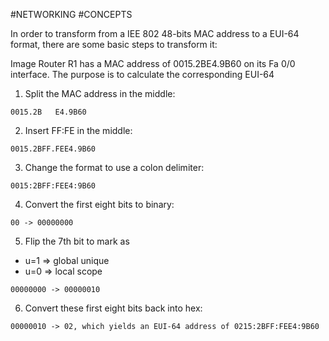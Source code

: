#NETWORKING #CONCEPTS 

In order to transform from a IEE 802 48-bits MAC address to a EUI-64 format, there are some basic steps to transform it: 

Image Router R1 has a MAC address of 0015.2BE4.9B60 on its Fa 0/0 interface. 
The purpose is to calculate the corresponding EUI-64

1. Split the MAC address in the middle:
```
0015.2B   E4.9B60
```

2. Insert FF:FE in the middle:
```
0015.2BFF.FEE4.9B60
```

3. Change the format to use a colon delimiter:
```
0015:2BFF:FEE4:9B60
```

4. Convert the first eight bits to binary:
```
00 -> 00000000
```

5. Flip the 7th bit to mark as 
* u=1 => global unique 
* u=0 => local scope
```
00000000 -> 00000010
```

6. Convert these first eight bits back into hex:
```
00000010 -> 02, which yields an EUI-64 address of 0215:2BFF:FEE4:9B60
```